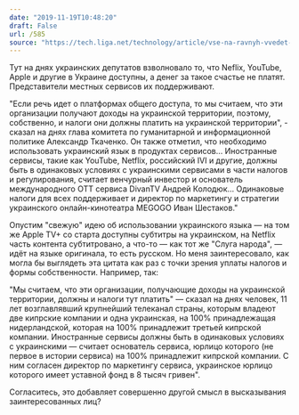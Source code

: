 ```yaml
---
date: "2019-11-19T10:48:20"
draft: False
url: /585
source: "https://tech.liga.net/technology/article/vse-na-ravnyh-vvedet-li-ukraina-nalog-na-netflix-youtube-apple-i-amazon"
---
```


Тут на днях украинских депутатов взволновало то, что Neflix, YouTube, Apple и другие в Украине доступны, а денег за такое счастье не платят. Представители местных сервисов их поддерживают.

"Если речь идет о платформах общего доступа, то мы считаем, что эти организации получают доходы на украинской территории, поэтому, собственно, и налоги они должны платить на украинской территории", - сказал на днях глава комитета по гуманитарной и информационной политике Александр Ткаченко. Он также отметил, что необходимо использовать украинский язык в продуктах сервисов…
Иностранные сервисы, такие как YouTube, Netflix, российский IVI и другие, должны быть в одинаковых условиях с украинскими сервисами в части налогов и регулирования, считает венчурный инвестор и основатель международного ОТТ сервиса DivanTV Андрей Колодюк…
Одинаковые налоги для всех поддерживает и директор по маркетингу и стратегии украинского онлайн-кинотеатра MEGOGO Иван Шестаков."

Опустим "свежую" идею об использовании украинского языка — на том же Apple TV+ со старта доступны субтитры на украинском, на Netflix часть контента субтитровано, а что-то — как тот же "Слуга народа", — идёт на языке оригинала, то есть русском. Но меня заинтересовало, как могла бы выглядеть эта цитата как раз с точки зрения уплаты налогов и формы собственности. Например, так:

"Мы считаем, что эти организации, получающие доходы на украинской территории, должны и налоги тут платить" — сказал на днях человек, 11 лет возглавлявший крупнейший телеканал страны, которым владеют две кипрские компании и одна украинская, на 100% принадлежащая нидерландской, которая на 100% принадлежит третьей кипрской компании. 
Иностранные сервисы должны быть в одинаковых условиях с украинскими — считает основатель сервиса, юрлицо которого (не первое в истории сервиса) на 100% принадлежит кипрской компании. С ним согласен директор по маркетингу сервиса, украинское юрлицо которого имеет уставной фонд в 8 тысяч гривен".

Согласитесь, это добавляет совершенно другой смысл в высказывания заинтересованных лиц?
